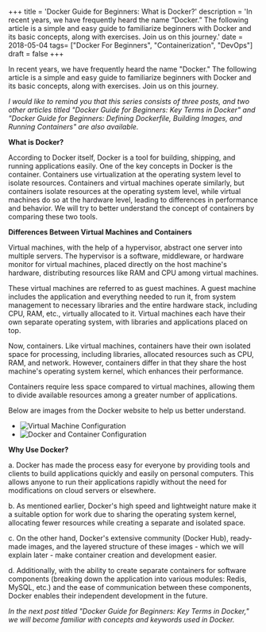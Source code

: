 +++
title = 'Docker Guide for Beginners: What is Docker?'
description = 'In recent years, we have frequently heard the name “Docker.” The following article is a simple and easy guide to familiarize beginners with Docker and its basic concepts, along with exercises. Join us on this journey.'
date = 2018-05-04
tags= ["Docker For Beginners", "Containerization", "DevOps"]
draft = false
+++

In recent years, we have frequently heard the name "Docker." The following article is a simple and easy guide to familiarize beginners with Docker and its basic concepts, along with exercises. Join us on this journey.

*I would like to remind you that this series consists of three posts, and two other articles titled "Docker Guide for Beginners: Key Terms in Docker" and "Docker Guide for Beginners: Defining Dockerfile, Building Images, and Running Containers" are also available.*

**What is Docker?**

According to Docker itself, Docker is a tool for building, shipping, and running applications easily. One of the key concepts in Docker is the container. Containers use virtualization at the operating system level to isolate resources. Containers and virtual machines operate similarly, but containers isolate resources at the operating system level, while virtual machines do so at the hardware level, leading to differences in performance and behavior. We will try to better understand the concept of containers by comparing these two tools.

**Differences Between Virtual Machines and Containers**

Virtual machines, with the help of a hypervisor, abstract one server into multiple servers. The hypervisor is a software, middleware, or hardware monitor for virtual machines, placed directly on the host machine's hardware, distributing resources like RAM and CPU among virtual machines.

These virtual machines are referred to as guest machines. A guest machine includes the application and everything needed to run it, from system management to necessary libraries and the entire hardware stack, including CPU, RAM, etc., virtually allocated to it. Virtual machines each have their own separate operating system, with libraries and applications placed on top.

Now, containers. Like virtual machines, containers have their own isolated space for processing, including libraries, allocated resources such as CPU, RAM, and network. However, containers differ in that they share the host machine's operating system kernel, which enhances their performance.

Containers require less space compared to virtual machines, allowing them to divide available resources among a greater number of applications.

Below are images from the Docker website to help us better understand.

- ![Virtual Machine Configuration](/images/container-vm-whatcontainer_2-1.png)
- ![Docker and Container Configuration](/images/docker-containerized-appliction-blue-border_2.png)

**Why Use Docker?**

a. Docker has made the process easy for everyone by providing tools and clients to build applications quickly and easily on personal computers. This allows anyone to run their applications rapidly without the need for modifications on cloud servers or elsewhere.

b. As mentioned earlier, Docker's high speed and lightweight nature make it a suitable option for work due to sharing the operating system kernel, allocating fewer resources while creating a separate and isolated space.

c. On the other hand, Docker's extensive community (Docker Hub), ready-made images, and the layered structure of these images - which we will explain later - make container creation and development easier.

d. Additionally, with the ability to create separate containers for software components (breaking down the application into various modules: Redis, MySQL, etc.) and the ease of communication between these components, Docker enables their independent development in the future.

*In the next post titled "Docker Guide for Beginners: Key Terms in Docker," we will become familiar with concepts and keywords used in Docker.*

